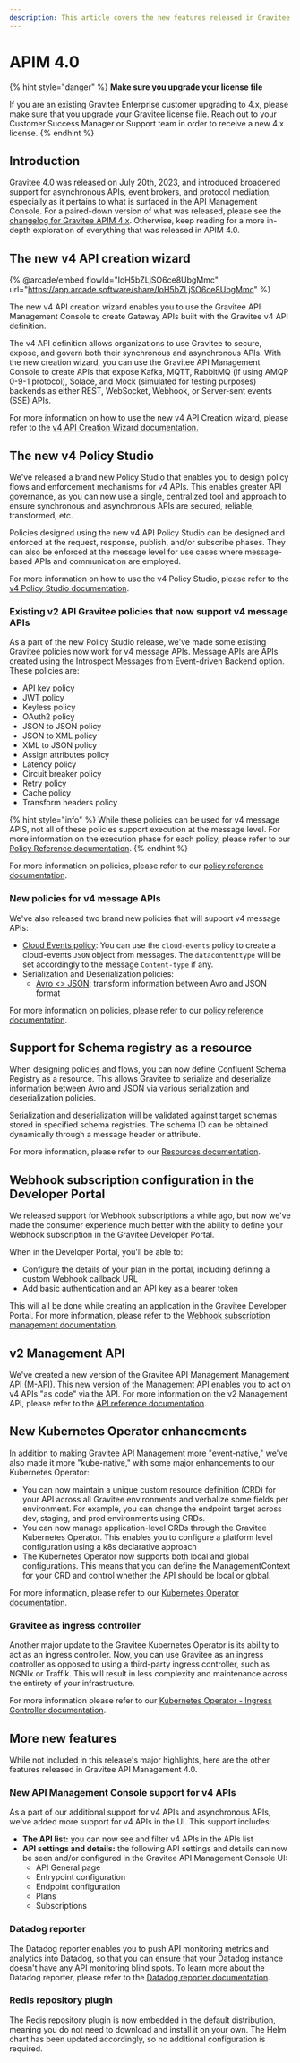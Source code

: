 ```yaml
---
description: This article covers the new features released in Gravitee API Management 4.0
---
```


# APIM 4.0

{% hint style="danger" %}
**Make sure you upgrade your license file**

If you are an existing Gravitee Enterprise customer upgrading to 4.x, please make sure that you upgrade your Gravitee license file. Reach out to your Customer Success Manager or Support team in order to receive a new 4.x license.
{% endhint %}

## Introduction

Gravitee 4.0 was released on July 20th, 2023, and introduced broadened support for asynchronous APIs, event brokers, and protocol mediation, especially as it pertains to what is surfaced in the API Management Console. For a paired-down version of what was released, please see the [changelog for Gravitee APIM 4.x](../changelogs/apim-4.0.x-changelog.md). Otherwise, keep reading for a more in-depth exploration of everything that was released in APIM 4.0.

## The new v4 API creation wizard

{% @arcade/embed flowId="IoH5bZLjSO6ce8UbgMmc" url="https://app.arcade.software/share/IoH5bZLjSO6ce8UbgMmc" %}

The new v4 API creation wizard enables you to use the Gravitee API Management Console to create Gateway APIs built with the Gravitee v4 API definition.&#x20;

The v4 API definition allows organizations to use Gravitee to secure, expose, and govern both their synchronous and asynchronous APIs. With the new creation wizard, you can use the Gravitee API Management Console to create APIs that expose Kafka, MQTT, RabbitMQ (if using AMQP 0-9-1 protocol), Solace, and Mock (simulated for testing purposes) backends as either REST, WebSocket, Webhook, or Server-sent events (SSE) APIs.

For more information on how to use the new v4 API Creation wizard, please refer to the [v4 API Creation Wizard documentation.](../../guides/create-apis/how-to/v4-api-creation-wizard.md)

## The new v4 Policy Studio

We've released a brand new Policy Studio that enables you to design policy flows and enforcement mechanisms for v4 APIs. This enables greater API governance, as you can now use a single, centralized tool and approach to ensure synchronous and asynchronous APIs are secured, reliable, transformed, etc.

Policies designed using the new v4 API Policy Studio can be designed and enforced at the request, response, publish, and/or subscribe phases. They can also be enforced at the message level for use cases where message-based APIs and communication are employed.&#x20;

For more information on how to use the v4 Policy Studio, please refer to the [v4 Policy Studio documentation](../../guides/policy-design/v4-api-policy-design-studio.md).

### Existing v2 API Gravitee policies that now support v4 message APIs

As a part of the new Policy Studio release, we've made some existing Gravitee policies now work for v4 message APIs. Message APIs are APIs created using the Introspect Messages from Event-driven Backend option. These policies are:

* API key policy
* JWT policy
* Keyless policy
* OAuth2 policy
* JSON to JSON policy
* JSON to XML policy
* XML to JSON policy
* Assign attributes policy
* Latency policy
* Circuit breaker policy
* Retry policy
* Cache policy
* Transform headers policy

{% hint style="info" %}
While these policies can be used for v4 message APIS, not all of these policies support execution at the message level. For more information on the execution phase for each policy, please refer to our [Policy Reference documentation](../../reference/policy-reference/).
{% endhint %}

For more information on policies, please refer to our [policy reference documentation](../../reference/policy-reference/).

### New policies for v4 message APIs

We've also released two brand new policies that will support v4 message APIs:

* [Cloud Events policy](../../reference/policy-reference/cloud-events.md): You can use the `cloud-events` policy to create a cloud-events `JSON` object from messages. The `datacontenttype` will be set accordingly to the message `Content-type` if any.
* Serialization and Deserialization policies:
  * [Avro <> JSON](../../reference/policy-reference/avro-json.md): transform information between Avro and JSON format

For more information on policies, please refer to our [policy reference documentation](../../reference/policy-reference/).

## Support for Schema registry as a resource

When designing policies and flows, you can now define Confluent Schema Registry as a resource. This allows Gravitee to serialize and deserialize information between Avro and JSON via various serialization and deserialization policies.&#x20;

Serialization and deserialization will be validated against target schemas stored in specified schema registries. The schema ID can be obtained dynamically through a message header or attribute.

For more information, please refer to our [Resources documentation](../../guides/api-configuration/resources.md).

## Webhook subscription configuration in the Developer Portal

We released support for Webhook subscriptions a while ago, but now we've made the consumer experience much better with the ability to define your Webhook subscription in the Gravitee Developer Portal.

When in the Developer Portal, you'll be able to:

* Configure the details of your plan in the portal, including defining a custom Webhook callback URL
* Add basic authentication and an API key as a bearer token

This will all be done while creating an application in the Gravitee Developer Portal. For more information, please refer to the [Webhook subscription management documentation](../../guides/developer-portal/webhook-subscription-management.md).

## v2 Management API

We've created a new version of the Gravitee API Management Management API (M-API). This new version of the Management API enables you to act on v4 APIs "as code" via the API. For more information on the v2 Management API, please refer to the [API reference documentation](../../reference/management-api-reference.md).

## New Kubernetes Operator enhancements

In addition to making Gravitee API Management more "event-native," we've also made it more "kube-native," with some major enhancements to our Kubernetes Operator:

* You can now maintain a unique custom resource definition (CRD) for your API across all Gravitee environments and verbalize some fields per environment. For example, you can change the endpoint target across dev, staging, and prod environments using CRDs.
* You can now manage application-level CRDs through the Gravitee Kubernetes Operator. This enables you to configure a platform level configuration using a k8s declarative approach
* The Kubernetes Operator now supports both local and global configurations. This means that you can define the ManagementContext for your CRD and control whether the API should be local or global.

For more information, please refer to our [Kubernetes Operator documentation](../../guides/gravitee-kubernetes-operator/).

### Gravitee as ingress controller

Another major update to the Gravitee Kubernetes Operator is its ability to act as an ingress controller. Now, you can use Gravitee as an ingress controller as opposed to using a third-party ingress controller, such as NGNIx or Traffik. This will result in less complexity and maintenance across the entirety of your infrastructure.

For more information please refer to our [Kubernetes Operator - Ingress Controller documentation](../../guides/gravitee-kubernetes-operator/gravitee-as-an-ingress-controller.md).

## More new features

While not included in this release's major highlights, here are the other features released in Gravitee API Management 4.0.

### New API Management Console support for v4 APIs

As a part of our additional support for v4 APIs and asynchronous APIs, we've added more support for v4 APIs in the UI. This support includes:

* **The API list:** you can now see and filter v4 APIs in the APIs list
* **API settings and details:** the following API settings and details can now be seen and/or configured in the Gravitee API Management Console UI:
  * API General page
  * Entrypoint configuration
  * Endpoint configuration
  * Plans
  * Subscriptions

### Datadog reporter

The Datadog reporter enables you to push API monitoring metrics and analytics into Datadog, so that you can ensure that your Datadog instance doesn't have any API monitoring blind spots. To learn more about the Datadog reporter, please refer to the [Datadog reporter documentation](../../getting-started/configuration/configure-reporters/#datadog-reporter).

### Redis repository plugin

The Redis repository plugin is now embedded in the default distribution, meaning you do not need to download and install it on your own. The Helm chart has been updated accordingly, so no additional configuration is required.
